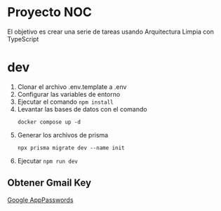 # Proyecto NOC

El objetivo es crear una serie de tareas usando Arquitectura Limpia con TypeScript

# dev
1. Clonar el archivo .env.template a .env
2. Configurar las variables de entorno
3. Ejecutar el comando ```npm install```
4. Levantar las bases de datos con el comando
   ```
   docker compose up -d
   ```
5. Generar los archivos de prisma
   ```
   npx prisma migrate dev --name init
   ```
6. Ejecutar ```npm run dev```

## Obtener Gmail Key
[Google AppPasswords](https://myaccount.google.com/u/0/apppasswords)
